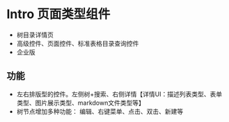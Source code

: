 # Intro  页面类型组件

- 树目录详情页
- 高级控件、页面控件、标准表格目录查询控件
- 企业版

## 功能

- 左右排版型的控件。左侧树+搜索、右侧详情【详情UI：描述列表类型、表单类型、图片展示类型、markdown文件类型等】
- 树节点增加多种功能： 编辑、右键菜单、点击、双击、新建等